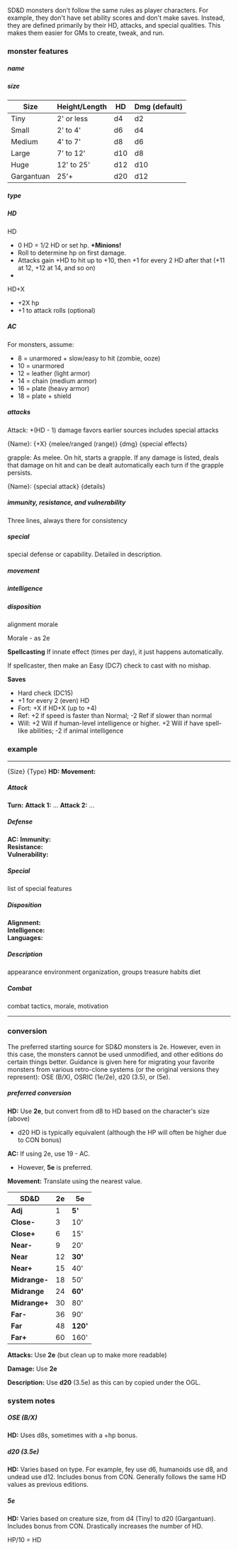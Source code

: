 SD&D monsters don't follow the same rules as player characters.  For example, they don't have set ability scores and don't make saves.  Instead, they are defined primarily by their HD, attacks, and special qualities.  This makes them easier for GMs to create, tweak, and run.

### monster features

##### name

##### size

| Size       | Height/Length | HD  | Dmg (default) |
| ---------- | ------------- | --- | ------------- |
| Tiny       | 2' or less    | d4  | d2            |
| Small      | 2' to 4'      | d6  | d4            |
| Medium     | 4' to 7'      | d8  | d6            |
| Large      | 7' to 12'     | d10 | d8            |
| Huge       | 12' to 25'    | d12 | d10           |
| Gargantuan | 25'+          | d20 | d12           |

##### type


##### HD
HD
* 0 HD = 1/2 HD or set hp.  **+Minions!**
* Roll to determine hp on first damage.
* Attacks gain +HD to hit up to +10, then +1 for every 2 HD after that (+11 at 12, +12 at 14, and so on)
* 

HD+X
* +2X hp
* +1 to attack rolls (optional)


##### AC

For monsters, assume:

* 8 = unarmored + slow/easy to hit (zombie, ooze)
* 10 = unarmored
* 12 = leather (light armor)
* 14 = chain (medium armor)
* 16 = plate (heavy armor)
* 18 = plate + shield

##### attacks

Attack: +(HD - 1)
damage favors earlier sources
includes special attacks

{Name}: {+X} {melee/ranged (range)} {dmg}
{special effects}

grapple: As melee.  On hit, starts a grapple. If any damage is listed, deals that damage on hit and can be dealt automatically each turn if the grapple persists.

{Name}: {special attack}
{details}

##### immunity, resistance, and vulnerability

Three lines, always there for consistency

##### special

special defense or capability.  Detailed in description.

##### movement

##### intelligence

##### disposition

alignment
morale

Morale - as 2e

**Spellcasting**
If innate effect (times per day), it just happens automatically. 

If spellcaster, then make an Easy (DC7) check to cast with no mishap.

**Saves**

* Hard check (DC15)
* +1 for every 2 (even) HD
* Fort: +X if HD+X (up to +4)
* Ref: +2 if speed is faster than Normal; -2 Ref if slower than normal
* Will: +2 Will if human-level intelligence or higher. +2 Will if have spell-like abilities; -2 if animal intelligence

### example

----
{Size} {Type}
**HD:** 
**Movement:**  
##### Attack
**Turn:** 
**Attack 1:** ...
**Attack 2:** ...
##### Defense
**AC:**
**Immunity:**  
**Resistance:**  
**Vulnerability:**  
##### Special
list of special features
##### Disposition
**Alignment:**  
**Intelligence:**   
**Languages:**   

##### Description
appearance
environment
organization, groups
treasure habits
diet

##### Combat
combat tactics, morale, motivation

---

### conversion

The preferred starting source for SD&D monsters is 2e. However, even in this case, the monsters cannot be used unmodified, and other editions do certain things better. Guidance is given here for migrating your favorite monsters from various retro-clone systems (or the original versions they represent):  OSE (B/X), OSRIC (1e/2e), d20 (3.5), or (5e).
##### preferred conversion

**HD:** Use **2e**, but convert from d8 to HD based on the character's size (above)
* d20 HD is typically equivalent (although the HP will often be higher due to CON bonus)

**AC:** If using 2e, use 19 - AC.
* However, **5e** is preferred.

**Movement:** Translate using the nearest value.

| SD&D          | 2e  | 5e       |
| ------------- | --- | -------- |
| **Adj**       | 1   | **5'**   |
| **Close-**    | 3   | 10'      |
| **Close+**    | 6   | 15'      |
| **Near-**     | 9   | 20'      |
| **Near**      | 12  | **30'**  |
| **Near+**     | 15  | 40'      |
| **Midrange-** | 18  | 50'      |
| **Midrange**  | 24  | **60'**  |
| **Midrange+** | 30  | 80'      |
| **Far-**      | 36  | 90'      |
| **Far**       | 48  | **120'** |
| **Far+**      | 60  | 160'     |
**Attacks:** Use **2e** (but clean up to make more readable)

**Damage:** Use **2e**

**Description:** Use **d20** (3.5e) as this can by copied under the OGL.

### system notes

##### OSE (B/X)

**HD:** Uses d8s, sometimes with a +hp bonus.


##### d20 (3.5e)

**HD:** Varies based on type.  For example, fey use d6, humanoids use d8, and undead use d12. Includes bonus from CON.  Generally follows the same HD values as previous editions.

##### 5e

**HD:** Varies based on creature size, from d4 (Tiny) to d20 (Gargantuan).  Includes bonus from CON. Drastically increases the number of HD.


HP/10 = HD
